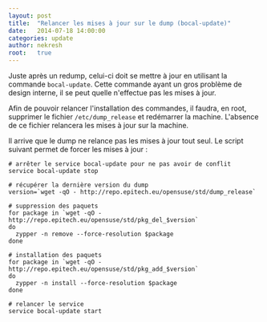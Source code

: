 ```yaml
---
layout: post
title:  "Relancer les mises à jour sur le dump (bocal-update)"
date:   2014-07-18 14:00:00
categories: update
author: nekresh
root:   true
---
```


Juste après un redump, celui-ci doit se mettre à jour en utilisant la commande `bocal-update`.
Cette commande ayant un gros problème de design interne, il se peut quelle n'effectue pas les mises à jour.

Afin de pouvoir relancer l'installation des commandes, il faudra, en root, supprimer le fichier `/etc/dump_release` et redémarrer la machine.
L'absence de ce fichier relancera les mises à jour sur la machine.

Il arrive que le dump ne relance pas les mises à jour tout seul.
Le script suivant permet de forcer les mises à jour :

    # arrêter le service bocal-update pour ne pas avoir de conflit
    service bocal-update stop
    
    # récupérer la dernière version du dump
    version=`wget -qO - http://repo.epitech.eu/opensuse/std/dump_release`
    
    # suppression des paquets
    for package in `wget -qO - http://repo.epitech.eu/opensuse/std/pkg_del_$version`
    do
      zypper -n remove --force-resolution $package
    done
    
    # installation des paquets
    for package in `wget -qO - http://repo.epitech.eu/opensuse/std/pkg_add_$version`
    do
      zypper -n install --force-resolution $package
    done
    
    # relancer le service
    service bocal-update start
